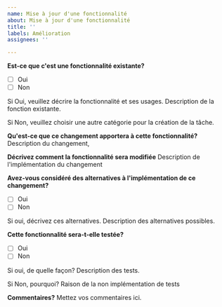 ```yaml
---
name: Mise à jour d'une fonctionnalité
about: Mise à jour d'une fonctionnalité
title: ''
labels: Amélioration
assignees: ''

---
```


**Est-ce que c'est une fonctionnalité existante?**
- [ ] Oui
- [ ] Non

Si Oui, veuillez décrire la fonctionnalité et ses usages.
Description de la fonction existante.

Si Non, veuillez choisir une autre catégorie pour la création de la tâche.

**Qu'est-ce que ce changement apportera à cette fonctionnalité?**
Description du changement, 

**Décrivez comment la fonctionnalité sera modifiée**
Description de l'implémentation du changement

**Avez-vous considéré des alternatives à l'implémentation de ce changement?**
- [ ] Oui
- [ ] Non

Si oui, décrivez ces alternatives.
Description des alternatives possibles.

**Cette fonctionnalité sera-t-elle testée?**
- [ ] Oui
- [ ] Non

Si oui, de quelle façon?
Description des tests.

Si Non, pourquoi?
Raison de la non implémentation de tests

**Commentaires?**
Mettez vos commentaires ici.
